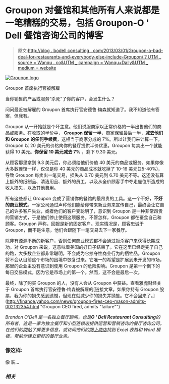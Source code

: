 # Groupon 对餐馆和其他所有人来说都是一笔糟糕的交易，包括 Groupon-O ' Dell 餐馆咨询公司的博客

> 原文:[http://blog . bodell consulting . com/2013/03/01/Groupon-a-bad-deal-for-restaurants-and-everybody-else-include-Groupon/？UTM _ source = Wanqu . co&UTM _ campaign = Wanqu+Daily&UTM _ medium = website](http://blog.bodellconsulting.com/2013/03/01/groupon-a-bad-deal-for-restaurants-and-everyone-else-including-groupon/?utm_source=wanqu.co&utm_campaign=Wanqu+Daily&utm_medium=website)

[![Groupon logo](../Images/91c607d69c9222512a9faf37242d0b62.png "Groupon CEO fired | Yahoo Finance article")](http://finance.yahoo.com/news/groupon-fires-ceo-mason-admits-002132354.html)

Groupon 首席执行官被解雇

当你销售的产品或服务“杀死”了你的客户，会发生什么？

问问最近被解雇的 Groupon 首席执行官安德鲁·梅森就知道了。我不知道他有答案，但我有。

Groupon 从一开始就是个坏主意。他们说服商家以正常价格的一半出售他们的商品或服务。在收取的半价中， **Groupon 保留一半**，商家保留最后一半，**减去他们和 Groupon 的任何手续费**，这相当于商家分成的 7%。所以让我们来计算一下。Groupon 以 20 美元的价格向你的餐厅提供半价优惠。Groupon 每卖出一个就能获得 10 美元。**你保留 10 美元减去 7%** ，剩下 9.30 美元。

从顾客那里拿到 9.3 美元后，你必须给他们价值 40 美元的商品或服务。如果你像大多数餐馆一样，仅仅是你 40 美元的商品成本就吃掉了 10-16 美元(25-40%)，导致 Groupon 每卖出一笔交易，损失从 0.70 美元到 6.70 美元不等。这还没有算上额外的纸制品、清洁用品、额外的员工，以及从全价顾客手中夺走座位所造成的收入损失，以及其他费用。

所有这些都让 Groupon 变成了营销你的餐馆的最昂贵的工具。这一个不好，**不好的商业模式**。一家公司通过声称他们能给你带来新业务来宣传自己，最终会让它自己的许多客户失业，或者他们的客户变聪明了，意识到 Groupon 是一种非常昂贵的营销方式，于是他们停止使用这项服务。不管怎样，Groupon 都在蚕食自己和顾客。Groupon 声称，回报是新的固定客户。现实情况是，顾客忠诚于 Groupon，而不是生意，他们会跟随下一笔交易去下一家餐厅。

除非有源源不断的新客户，否则任何商业模式都不会通过扼杀客户来获得长期成功。对 Groupon 来说，这意味着美国的好日子结束了。它在这里已经走完了自己的路，大多数企业都非常聪明，不会成为它掠夺性商业行为的牺牲品。Groupon 将不会从目前这个市场的困境中恢复过来。它唯一的希望是扩展到未开发的市场，那里的企业主没有意识到使用 Groupon 的危险影响。Groupon 是第一个倒下的每日交易模式，因为它是市场上的第一个。然而，这不会是最后一次。

最终，除了购买 Groupon 的人，没有人会从 Groupon 中获益。查看雅虎财经关于 Groupon 首席执行官安德鲁·梅森被解雇的[链接文章。如果你持有 Groupon 股票，我为你的损失感到遗憾，但现在就减少你的损失并抛售。它不会回来了。](http://finance.yahoo.com/news/groupon-fires-ceo-mason-admits-002132354.html "Groupon CEO fired, admits "failure"")

*Brandon O'Dell 是一名独立餐厅顾问，也是**O ' Dell Restaurant Consulting**的所有者，这是一家为独立餐厅和小型连锁店提供运营和营销咨询的餐厅咨询公司。在他们的[网站](http://www.bodellconsulting.com "O'Dell Restaurant Consulting Website")了解更多信息，或访问他们的[网上商店](http://www.bodellconsulting.com/webstore.html "O'Dell Restaurant Consulting Webstore")找到 Excel 表格和 Word 模板，帮助你建立更好的餐厅业务。*

### 像这样:

像 装...

### *相关*